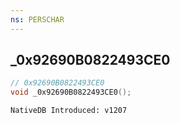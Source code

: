 ```yaml
---
ns: PERSCHAR
---
```

## _0x92690B0822493CE0

```c
// 0x92690B0822493CE0
void _0x92690B0822493CE0();
```

```
NativeDB Introduced: v1207
```

